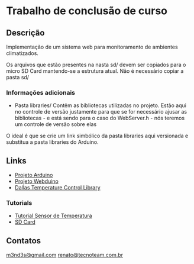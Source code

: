 # Trabalho de conclusão de curso

## Descrição
Implementação de um sistema web para monitoramento de ambientes climatizados. 

Os arquivos que estão presentes na nasta sd/ devem ser copiados para o micro SD Card mantendo-se a estrutura atual.
Não é necessário copiar a pasta sd/

### Informações adicionais
* Pasta libraries/
Contêm as bibliotecas utilizadas no projeto. Estão aqui no controle de versão justamente
para que se for necessário ajusar as bibliotecas - e está sendo para o caso do WebServer.h - nós teremos um controle
de versão sobre elas

O ideal é que se crie um link simbólico da pasta libraries aqui versionada e substitua a pasta libraries do Arduino.

## Links
*  [Projeto Arduino](http://arduino.cc/en)
*  [Projeto Webduino](http://code.google.com/p/webduino/)
*  [Dallas Temperature Control Library](http://www.milesburton.com/?title=Dallas_Temperature_Control_Library)

### Tutorials
*  [Tutorial Sensor de Temperatura](http://www.synbio.org.uk/instrumentation-news/1484.html) 
*  [SD Card](http://www.ladyada.net/learn/arduino/ethfiles.html)

## Contatos
m3nd3s@gmail.com
renato@tecnoteam.com.br
